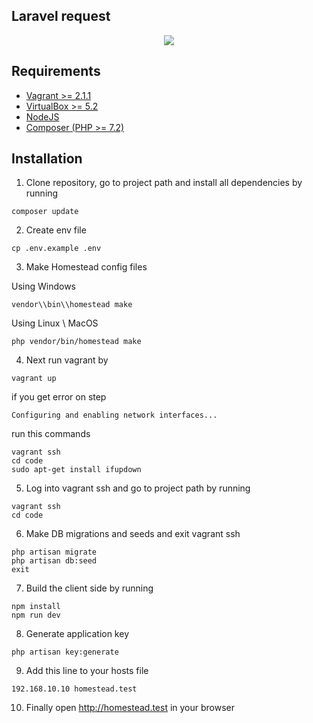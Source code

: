 ## Laravel request 

<p align="center"><img src="https://laravel.com/assets/img/components/logo-laravel.svg"></p>

## Requirements

- [Vagrant >= 2.1.1](https://www.vagrantup.com/downloads.html)
- [VirtualBox >= 5.2](https://www.virtualbox.org/wiki/Downloads)
- [NodeJS](https://nodejs.org)
- [Composer (PHP >= 7.2)](https://getcomposer.org/)

## Installation

1) Clone repository, go to project path and install all dependencies by running
```shell
composer update
```
2) Create env file 
```shell
cp .env.example .env
```

3) Make Homestead config files

Using Windows
```shell
vendor\\bin\\homestead make
```

Using Linux \ MacOS
```shell
php vendor/bin/homestead make
```

4) Next run vagrant by
```shell
vagrant up
```
if you get error on step
```shell
Configuring and enabling network interfaces...
```
run this commands
```shell
vagrant ssh
cd code 
sudo apt-get install ifupdown
```

5) Log into vagrant ssh and go to project path by running
```shell
vagrant ssh
cd code
```

6) Make DB migrations and seeds and exit vagrant ssh
```shell
php artisan migrate
php artisan db:seed
exit
```

7) Build the client side by running
```shell
npm install
npm run dev
```

8) Generate application key
```shell
php artisan key:generate
```

9) Add this line to your hosts file
```shell
192.168.10.10 homestead.test
```

10) Finally open http://homestead.test in your browser


